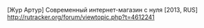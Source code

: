 [Жур Артур] Современный интернет-магазин с нуля [2013, RUS]<br/>
http://rutracker.org/forum/viewtopic.php?t=4612241
